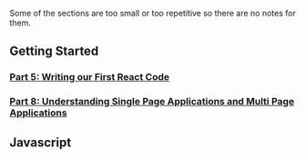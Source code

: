 Some of the sections are too small or too repetitive so there are no notes for them.

## Getting Started

### [Part 5: Writing our First React Code](https://github.com/LauraAubin/All-things-FED-and-Rails/blob/master/Udemy%20React%20Course/Notes/1.5.md)
### [Part 8: Understanding Single Page Applications and Multi Page Applications](https://github.com/LauraAubin/All-things-FED-and-Rails/blob/master/Udemy%20React%20Course/Notes/1.8.md)

## Javascript
